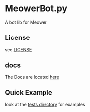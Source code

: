 # MeowerBot.py

A bot lib for Meower


## License

see [LICENSE](./LICENSE)


## docs

The Docs are located [here](./docs/callbacks.md)


## Quick Example

look at the [tests directory](./tests) for examples 